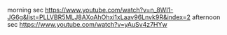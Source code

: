 morning sec
https://www.youtube.com/watch?v=n_8WI1-JG6g&list=PLLVBR5MLJ8AXoAhOhxi1xLaav96Lnvk9R&index=2
afternoon sec
https://www.youtube.com/watch?v=yAuSv4z7HYw